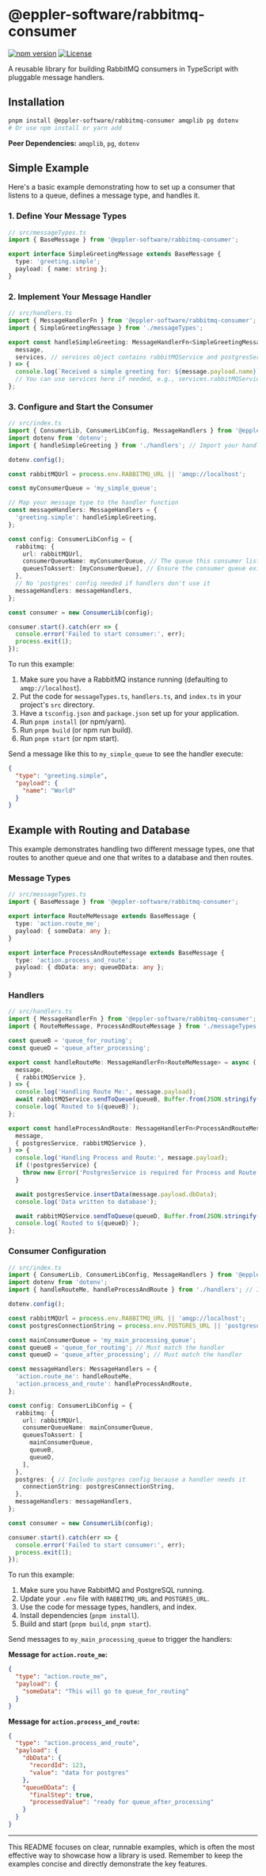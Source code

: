 # @eppler-software/rabbitmq-consumer

[![npm version](https://badge.fury.io/js/%40eppler-software%2Frabbitmq-consumer.svg)](https://badge.fury.io/js/%40eppler-software%2Frabbitmq-consumer)
[![License](https://img.shields.io/badge/License-ISC-blue.svg)](https://opensource.org/licenses/ISC)

A reusable library for building RabbitMQ consumers in TypeScript with pluggable message handlers.

## Installation

```bash
pnpm install @eppler-software/rabbitmq-consumer amqplib pg dotenv
# Or use npm install or yarn add
```

**Peer Dependencies:** `amqplib`, `pg`, `dotenv`

## Simple Example

Here's a basic example demonstrating how to set up a consumer that listens to a queue, defines a message type, and handles it.

### 1. Define Your Message Types

```typescript
// src/messageTypes.ts
import { BaseMessage } from '@eppler-software/rabbitmq-consumer';

export interface SimpleGreetingMessage extends BaseMessage {
  type: 'greeting.simple';
  payload: { name: string };
}
```

### 2. Implement Your Message Handler

```typescript
// src/handlers.ts
import { MessageHandlerFn } from '@eppler-software/rabbitmq-consumer';
import { SimpleGreetingMessage } from './messageTypes';

export const handleSimpleGreeting: MessageHandlerFn<SimpleGreetingMessage> = async (
  message,
  services, // services object contains rabbitMQService and postgresService
) => {
  console.log(`Received a simple greeting for: ${message.payload.name}`);
  // You can use services here if needed, e.g., services.rabbitMQService.sendToQueue(...)
};
```

### 3. Configure and Start the Consumer

```typescript
// src/index.ts
import { ConsumerLib, ConsumerLibConfig, MessageHandlers } from '@eppler-software/rabbitmq-consumer';
import dotenv from 'dotenv';
import { handleSimpleGreeting } from './handlers'; // Import your handler

dotenv.config();

const rabbitMQUrl = process.env.RABBITMQ_URL || 'amqp://localhost';

const myConsumerQueue = 'my_simple_queue';

// Map your message type to the handler function
const messageHandlers: MessageHandlers = {
  'greeting.simple': handleSimpleGreeting,
};

const config: ConsumerLibConfig = {
  rabbitmq: {
    url: rabbitMQUrl,
    consumerQueueName: myConsumerQueue, // The queue this consumer listens to
    queuesToAssert: [myConsumerQueue], // Ensure the consumer queue exists
  },
  // No 'postgres' config needed if handlers don't use it
  messageHandlers: messageHandlers,
};

const consumer = new ConsumerLib(config);

consumer.start().catch(err => {
  console.error('Failed to start consumer:', err);
  process.exit(1);
});
```

To run this example:

1.  Make sure you have a RabbitMQ instance running (defaulting to `amqp://localhost`).
2.  Put the code for `messageTypes.ts`, `handlers.ts`, and `index.ts` in your project's `src` directory.
3.  Have a `tsconfig.json` and `package.json` set up for your application.
4.  Run `pnpm install` (or npm/yarn).
5.  Run `pnpm build` (or npm run build).
6.  Run `pnpm start` (or npm start).

Send a message like this to `my_simple_queue` to see the handler execute:

```json
{
  "type": "greeting.simple",
  "payload": {
    "name": "World"
  }
}
```

## Example with Routing and Database

This example demonstrates handling two different message types, one that routes to another queue and one that writes to a database and then routes.

### Message Types

```typescript
// src/messageTypes.ts
import { BaseMessage } from '@eppler-software/rabbitmq-consumer';

export interface RouteMeMessage extends BaseMessage {
  type: 'action.route_me';
  payload: { someData: any };
}

export interface ProcessAndRouteMessage extends BaseMessage {
  type: 'action.process_and_route';
  payload: { dbData: any; queueDData: any };
}
```

### Handlers

```typescript
// src/handlers.ts
import { MessageHandlerFn } from '@eppler-software/rabbitmq-consumer';
import { RouteMeMessage, ProcessAndRouteMessage } from './messageTypes';

const queueB = 'queue_for_routing';
const queueD = 'queue_after_processing';

export const handleRouteMe: MessageHandlerFn<RouteMeMessage> = async (
  message,
  { rabbitMQService },
) => {
  console.log('Handling Route Me:', message.payload);
  await rabbitMQService.sendToQueue(queueB, Buffer.from(JSON.stringify(message.payload)));
  console.log(`Routed to ${queueB}`);
};

export const handleProcessAndRoute: MessageHandlerFn<ProcessAndRouteMessage> = async (
  message,
  { postgresService, rabbitMQService },
) => {
  console.log('Handling Process and Route:', message.payload);
  if (!postgresService) {
    throw new Error('PostgresService is required for Process and Route handler');
  }

  await postgresService.insertData(message.payload.dbData);
  console.log('Data written to database');

  await rabbitMQService.sendToQueue(queueD, Buffer.from(JSON.stringify(message.payload.queueDData)));
  console.log(`Routed to ${queueD}`);
};
```

### Consumer Configuration

```typescript
// src/index.ts
import { ConsumerLib, ConsumerLibConfig, MessageHandlers } from '@eppler-software/rabbitmq-consumer';
import dotenv from 'dotenv';
import { handleRouteMe, handleProcessAndRoute } from './handlers'; // Import your handlers

dotenv.config();

const rabbitMQUrl = process.env.RABBITMQ_URL || 'amqp://localhost';
const postgresConnectionString = process.env.POSTGRES_URL || 'postgresql://user:password@host:port/database'; // Ensure this is set

const mainConsumerQueue = 'my_main_processing_queue';
const queueB = 'queue_for_routing'; // Must match the handler
const queueD = 'queue_after_processing'; // Must match the handler

const messageHandlers: MessageHandlers = {
  'action.route_me': handleRouteMe,
  'action.process_and_route': handleProcessAndRoute,
};

const config: ConsumerLibConfig = {
  rabbitmq: {
    url: rabbitMQUrl,
    consumerQueueName: mainConsumerQueue,
    queuesToAssert: [
      mainConsumerQueue,
      queueB,
      queueD,
    ],
  },
  postgres: { // Include postgres config because a handler needs it
    connectionString: postgresConnectionString,
  },
  messageHandlers: messageHandlers,
};

const consumer = new ConsumerLib(config);

consumer.start().catch(err => {
  console.error('Failed to start consumer:', err);
  process.exit(1);
});
```

To run this example:

1.  Make sure you have RabbitMQ and PostgreSQL running.
2.  Update your `.env` file with `RABBITMQ_URL` and `POSTGRES_URL`.
3.  Use the code for message types, handlers, and index.
4.  Install dependencies (`pnpm install`).
5.  Build and start (`pnpm build`, `pnpm start`).

Send messages to `my_main_processing_queue` to trigger the handlers:

**Message for `action.route_me`:**

```json
{
  "type": "action.route_me",
  "payload": {
    "someData": "This will go to queue_for_routing"
  }
}
```

**Message for `action.process_and_route`:**

```json
{
  "type": "action.process_and_route",
  "payload": {
    "dbData": {
      "recordId": 123,
      "value": "data for postgres"
    },
    "queueDData": {
      "finalStep": true,
      "processedValue": "ready for queue_after_processing"
    }
  }
}
```

---

This README focuses on clear, runnable examples, which is often the most effective way to showcase how a library is used. Remember to keep the examples concise and directly demonstrate the key features.
